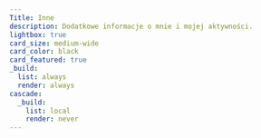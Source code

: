 ```yaml
---
Title: Inne
description: Dodatkowe informacje o mnie i mojej aktywności.
lightbox: true
card_size: medium-wide
card_color: black
card_featured: true
_build:
  list: always
  render: always
cascade:
  _build:
    list: local
    render: never
---
```

